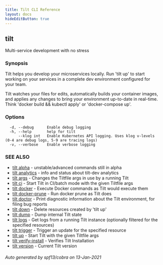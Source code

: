 ```yaml
---
title: Tilt CLI Reference
layout: docs
hideEditButton: true
---
```

## tilt

Multi-service development with no stress

### Synopsis


Tilt helps you develop your microservices locally.
Run 'tilt up' to start working on your services in a complete dev environment
configured for your team.

Tilt watches your files for edits, automatically builds your container images,
and applies any changes to bring your environment
up-to-date in real-time. Think 'docker build && kubectl apply' or 'docker-compose up'.


### Options

```
  -d, --debug      Enable debug logging
  -h, --help       help for tilt
      --klog int   Enable Kubernetes API logging. Uses klog v-levels (0-4 are debug logs, 5-9 are tracing logs)
  -v, --verbose    Enable verbose logging
```

### SEE ALSO

* [tilt alpha](tilt_alpha.html)	 - unstable/advanced commands still in alpha
* [tilt analytics](tilt_analytics.html)	 - info and status about tilt-dev analytics
* [tilt args](tilt_args.html)	 - Changes the Tiltfile args in use by a running Tilt
* [tilt ci](tilt_ci.html)	 - Start Tilt in CI/batch mode with the given Tiltfile args
* [tilt docker](tilt_docker.html)	 - Execute Docker commands as Tilt would execute them
* [tilt docker-prune](tilt_docker-prune.html)	 - Run docker prune as Tilt does
* [tilt doctor](tilt_doctor.html)	 - Print diagnostic information about the Tilt environment, for filing bug reports
* [tilt down](tilt_down.html)	 - Delete resources created by 'tilt up'
* [tilt dump](tilt_dump.html)	 - Dump internal Tilt state
* [tilt logs](tilt_logs.html)	 - Get logs from a running Tilt instance (optionally filtered for the specified resources)
* [tilt trigger](tilt_trigger.html)	 - Trigger an update for the specified resource
* [tilt up](tilt_up.html)	 - Start Tilt with the given Tiltfile args
* [tilt verify-install](tilt_verify-install.html)	 - Verifies Tilt Installation
* [tilt version](tilt_version.html)	 - Current Tilt version

###### Auto generated by spf13/cobra on 13-Jan-2021
